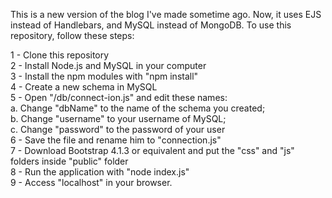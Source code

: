 This is a new version of the blog I've made sometime ago. Now, it uses EJS instead of Handlebars, and MySQL instead of MongoDB.
To use this repository, follow these steps:

1 - Clone this repository <br>
2 - Install Node.js and MySQL in your computer <br>
3 - Install the npm modules with "npm install" <br>
4 - Create a new schema in MySQL <br>
5 - Open "/db/connect-ion.js" and edit these names: <br>
    a. Change "dbName" to the name of the schema you created; <br>
    b. Change "username" to your username of MySQL; <br>
    c. Change "password" to the password of your user <br>
6 - Save the file and rename him to "connection.js" <br>
7 - Download Bootstrap 4.1.3 or equivalent and put the "css" and "js" folders inside "public" folder <br>
8 - Run the application with "node index.js" <br>
9 - Access "localhost" in your browser.